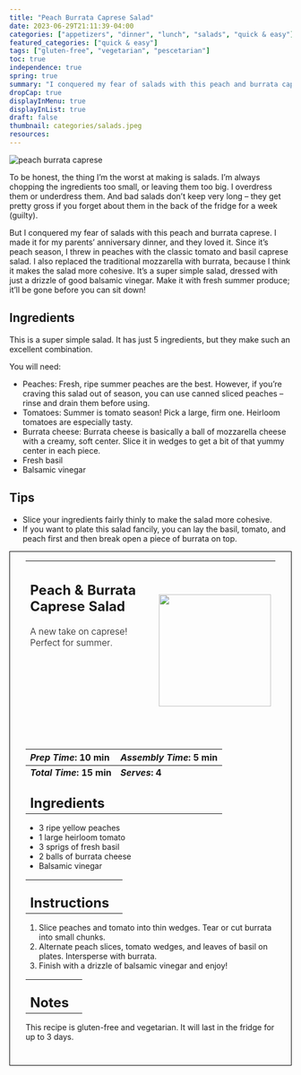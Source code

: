 ```yaml
---
title: "Peach Burrata Caprese Salad"
date: 2023-06-29T21:11:39-04:00
categories: ["appetizers", "dinner", "lunch", "salads", "quick & easy"]
featured_categories: ["quick & easy"]
tags: ["gluten-free", "vegetarian", "pescetarian"]
toc: true
independence: true
spring: true
summary: "I conquered my fear of salads with this peach and burrata caprese. I made it for my parents’ anniversary dinner, and they loved it. Since it’s peach season, I threw in peaches with the classic tomato and basil caprese salad. I also replaced the traditional mozzarella with burrata, because I think it makes the salad more cohesive. It’s a super simple salad, dressed with just a drizzle of good balsamic vinegar."
dropCap: true
displayInMenu: true
displayInList: true
draft: false
thumbnail: categories/salads.jpeg
resources:
---
```


![peach burrata caprese](../../categories/salads.jpeg)

To be honest, the thing I’m the worst at making is salads. I’m always chopping the ingredients too small, or leaving them too big. I overdress them or underdress them. And bad salads don’t keep very long – they get pretty gross if you forget about them in the back of the fridge for a week (guilty).

But I conquered my fear of salads with this peach and burrata caprese. I made it for my parents’ anniversary dinner, and they loved it. Since it’s peach season, I threw in peaches with the classic tomato and basil caprese salad. I also replaced the traditional mozzarella with burrata, because I think it makes the salad more cohesive. It’s a super simple salad, dressed with just a drizzle of good balsamic vinegar. Make it with fresh summer produce; it’ll be gone before you can sit down!

## Ingredients

This is a super simple salad. It has just 5 ingredients, but they make such an excellent combination.

You will need:

- Peaches: Fresh, ripe summer peaches are the best. However, if you’re craving this salad out of season, you can use canned sliced peaches – rinse and drain them before using.
- Tomatoes: Summer is tomato season! Pick a large, firm one. Heirloom tomatoes are especially tasty.
- Burrata cheese: Burrata cheese is basically a ball of mozzarella cheese with a creamy, soft center. Slice it in wedges to get a bit of that yummy center in each piece.
- Fresh basil
- Balsamic vinegar

## Tips

- Slice your ingredients fairly thinly to make the salad more cohesive.
- If you want to plate this salad fancily, you can lay the basil, tomato, and peach first and then break open a piece of burrata on top.

<div style = "border-style: solid; border-width: 1px; border-color: black; padding: 2em; padding-top:0em;"> 

| <div style = "margin-bottom:10em;"><h2>Peach & Burrata Caprese Salad</h2><p style = "font-weight: 300;">A new take on caprese! Perfect for summer.</p></div> | <img src="../../categories/salads.jpeg"  width="200em" height="200em"> |
| :--- | :----: |

| _Prep Time_: 10 min  | _Assembly Time_: 5 min  |
| :--- | :--- |
| **_Total Time_: 15 min** | **_Serves_: 4**  |
| <div><h2 style = "margin-top:1em; margin-bottom:0;" >Ingredients</h2></div>|   |

- 3 ripe yellow peaches
- 1 large heirloom tomato
- 3 sprigs of fresh basil
- 2 balls of burrata cheese
- Balsamic vinegar

|   |    |
| :--- | :--- |
| <div><h2 style = "margin-top:1em; margin-bottom:0;" >Instructions</h2></div>|   |

1. Slice peaches and tomato into thin wedges. Tear or cut burrata into small chunks.
2. Alternate peach slices, tomato wedges, and leaves of basil on plates. Intersperse with burrata.
3. Finish with a drizzle of balsamic vinegar and enjoy!

|   |    |
| :--- | :--- |
| <div><h2 style = "margin-top:1em; margin-bottom:0;" >Notes</h2></div>|   |

This recipe is gluten-free and vegetarian. It will last in the fridge for up to 3 days.

</div>
